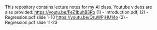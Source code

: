 This repository contains lecture notes for my AI class. 
Youtube videos are also provided:
https://youtu.be/FeZ1buhB3Ro  (1) - Introduction.pdf, (2) - Regression.pdf slide 1-10
https://youtu.be/QruWPjHU14o  (2) - Regression.pdf slide 11-23
